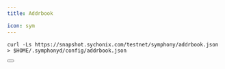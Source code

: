 ```yaml
---
title: Addrbook

icon: sym
---
```


<div class="code-block-wrapper">
  <pre><code>curl -Ls https://snapshot.sychonix.com/testnet/symphony/addrbook.json > $HOME/.symphonyd/config/addrbook.json</code></pre>
  <button class="copy-btn"><i class="fas fa-copy"></i></button>
</div>

